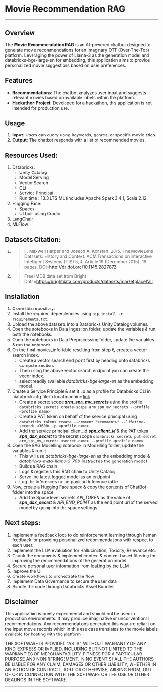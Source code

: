 # Movie Recommendation RAG
---

## Overview

The **Movie Recommendation RAG** is an AI-powered chatbot designed to generate movie recommendations for an imaginary OTT (Over-The-Top) platform. Leveraging the power of Llama-3 as the generation model and databricks-bge-large-en for embedding, this application aims to provide personalized movie suggestions based on user preferences.

## Features

- **Recommendations**: The chatbot analyzes user input and suggests relevant movies based on available labels within the platform.
- **Hackathon Project**: Developed for a hackathon, this application is not intended for production use.

## Usage

1. **Input**: Users can query using keywords, genres, or specific movie titles.
2. **Output**: The chatbot responds with a list of recommended movies.

## Resources Used:

1. Databricks:
    - Unity Catalog
    - Model Serving
    - Vector Search
    - CLI
    - Service Principal
    - Run time : 13.3 LTS ML (includes Apache Spark 3.4.1, Scala 2.12)
2. Hugging Face:
    - Spaces
    - UI built using Gradio
3. LangChain
4. MLFlow

## Datasets Citation:

1. > F. Maxwell Harper and Joseph A. Konstan. 2015. The MovieLens Datasets: History and Context. ACM Transactions on Interactive Intelligent Systems (TiiS) 5, 4, Article 19 (December 2015), 19 pages. DOI=<http://dx.doi.org/10.1145/2827872>

2. > Free IMDB data set from Bright Data=<https://brightdata.com/products/datasets/marketplace#all> 

## Installation

1. Clone this repository.
2. Install the required dependencies using `pip install -r requirements.txt`.
3. Upload the above datasets into a Databricks Unity Catalog volumes.
4. Open the notebooks in Data Ingestion folder, update the variables & run both the notebooks.
5. Open the notebooks in Data Preprocessing folder, update the variables & run the notebook.
6. On the final movies_info table resulting from step 6, create a vector search index. 
    - Create a vector search end point first by heading onto databricks compute section.
    - Then using the above vector search endpoint you can create the vecor index.
    - select readily available _databricks-bge-large-en_ as the embedding model.
7. Create a Service Principle & set it up as a profile for Databricks CLI in .databrickscfg file in local machine [link](https://learn.microsoft.com/en-us/azure/databricks/dev-tools/cli/authentication#azure-sp-auth)
    - Create a secret scope **_arm_spn_mv_secrets_** using the profile
      `databricks secrets create-scope arm_spn_mv_secrets --profile <profile name>`
    - Create a PAT token on behalf of the service principal using 
      `databricks tokens create --comment "<comment>" --lifetime-seconds <3600> -p <profile name>`
    - Add the service principal client_id **_spn_client_id_** & the PAT token **_spn_dbx_secret_** to the secret scope
      `databricks secrets put-secret arm_spn_mv_secrets <secret-name> --profile <profile name>`
8. Open the RAG Modelling notebook in Modelling folder, update the variables & run it
    - This will use _databricks-bge-large-en_ as the embedding model & _databricks-meta-llama-3-70b-instruct_ as the generation model
    - Builds a RAG chain
    - Logs & registers this RAG chain to Unity Catalog
    - Serve the latest logged model as an endpoint
    - Log the inferences to the payload inference table
9. Now, create a Hugging Face space & copy the contents of ChatBot folder into the space
    - Add the Space level secrets _API_TOKEN_ as the value of **_spn_dbx_secret_** & _API_END_POINT_ as the end point url of the served model by going into the space settings.

## Next steps:

1. Implement a feedback loop to do reinforcement learning through human feedback for providing personalized recommendations with respect to each user.
2. Implement the LLM evaluation for Hallucination, Toxicity, Relevance etc.
3. Chunk the documents & implement context & content based filtering for improving the recommendations of the generation model.
4. Secure personal user information from leaking by the LLM
5. Improve the UI 
6. Create workflows to orchestrate the flow
7. Implement Data Governance to secure the user data
8. Bundle the code through Databricks Asset Bundles

## Disclaimer

This application is purely experimental and should not be used in production environments. It may produce imaginative or unconventional recommendations. Any recommendations generated this way are reliant on the input movie records which in this use case translates to the movie labels available for hosting with the platform.

THE SOFTWARE IS PROVIDED "AS IS", WITHOUT WARRANTY OF ANY KIND, EXPRESS OR IMPLIED, INCLUDING BUT NOT LIMITED TO THE WARRANTIES OF MERCHANTABILITY, FITNESS FOR A PARTICULAR PURPOSE AND NONINFRINGEMENT. IN NO EVENT SHALL THE AUTHORS BE LIABLE FOR ANY CLAIM, DAMAGES OR OTHER LIABILITY, WHETHER IN AN ACTION OF CONTRACT, TORT OR OTHERWISE, ARISING FROM, OUT OF OR IN CONNECTION WITH THE SOFTWARE OR THE USE OR OTHER DEALINGS IN THE SOFTWARE.


---
